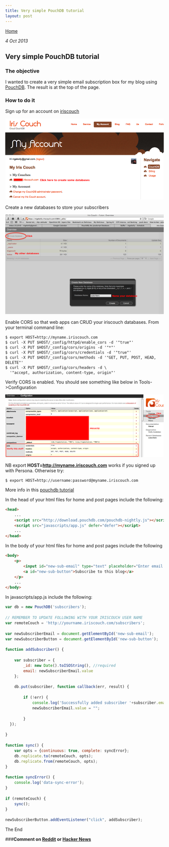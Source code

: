 ```yaml
---
title: Very simple PouchDB tutorial
layout: post
---
```

                                                                                                
[Home](http://nigelkelly.github.io)

*4 Oct 2013*
## Very simple PouchDB tutorial

### The objective

I wanted to create a very simple email subscription box for my blog using [PouchDB](http://pouchdb.com/).
The result is at the top of the page.

### How to do it

Sign up for an account on [iriscouch](http://www.iriscouch.com/)

![alt text](images/sub-pouchdb/iriscouch.png "Iriscouch signup")

Create a new databases to store your subscribers

![alt text](images/sub-pouchdb/create-couch.png "Iriscouch create db")

Enable CORS so that web apps can CRUD your iriscouch databases. From your terminal command line:

```
$ export HOST=http://myname.iriscouch.com
$ curl -X PUT $HOST/_config/httpd/enable_cors -d '"true"'
$ curl -X PUT $HOST/_config/cors/origins -d '"*"'
$ curl -X PUT $HOST/_config/cors/credentials -d '"true"'
$ curl -X PUT $HOST/_config/cors/methods -d '"GET, PUT, POST, HEAD, DELETE"'
$ curl -X PUT $HOST/_config/cors/headers -d \
  '"accept, authorization, content-type, origin"'
```


Verify CORS is enabled. You should see something like below in Tools->Configuration

![alt text](images/sub-pouchdb/couch-config.png "Iriscouch config")

NB export **HOST=http://myname.iriscouch.com** works if you signed up with Persona. Otherwise try:

```
$ export HOST=http://username:password@myname.iriscouch.com
```
More info in this [pouchdb tutorial](http://pouchdb.com/getting-started.html)

In the head of your html files for home and post pages include the following:
	
```html
<head>
	...
	<script src="http://download.pouchdb.com/pouchdb-nightly.js"></script>
	<script src="javascripts/app.js" defer="defer"></script>
	...
</head>
```

In the body of your html files for home and post pages include the following
		
```html
<body>
	<p>
		<input id="new-sub-email" type="text" placeholder="Enter email here">
		<a id="new-sub-button">Subscribe to this blog</a>
	</p>
	...
</body>

```

In javascripts/app.js include the following:

```javascript
var db = new PouchDB('subscribers');

// REMEMBER TO UPDATE FOLLOWING WITH YOUR IRISCOUCH USER NAME
var remoteCouch = 'http://yourname.iriscouch.com/subscribers';

var newSubscriberEmail = document.getElementById('new-sub-email');
var newSubscriberButton = document.getElementById('new-sub-button');

function addSubscriber() {

	var subscriber = {
    	_id: new Date().toISOString(), //required
    	email: newSubscriberEmail.value	  	
	};
  	
	db.put(subscriber, function callback(err, result) {
    
		if (!err) {
      		console.log('Successfully added subscriber '+subscriber.email);
			newSubscriberEmail.value = "";
			
    	}
  });

}

function sync() {
	var opts = {continuous: true, complete: syncError};
	db.replicate.to(remoteCouch, opts);
	db.replicate.from(remoteCouch, opts);
}

function syncError() {
  	console.log('data-sync-error');
}	

if (remoteCouch) {
    sync();
}

newSubscriberButton.addEventListener("click", addSubscriber);


```

The End

###**Comment on [Reddit](http://www.reddit.com/r/javascript/) or [Hacker News](https://news.ycombinator.com/newest/)**